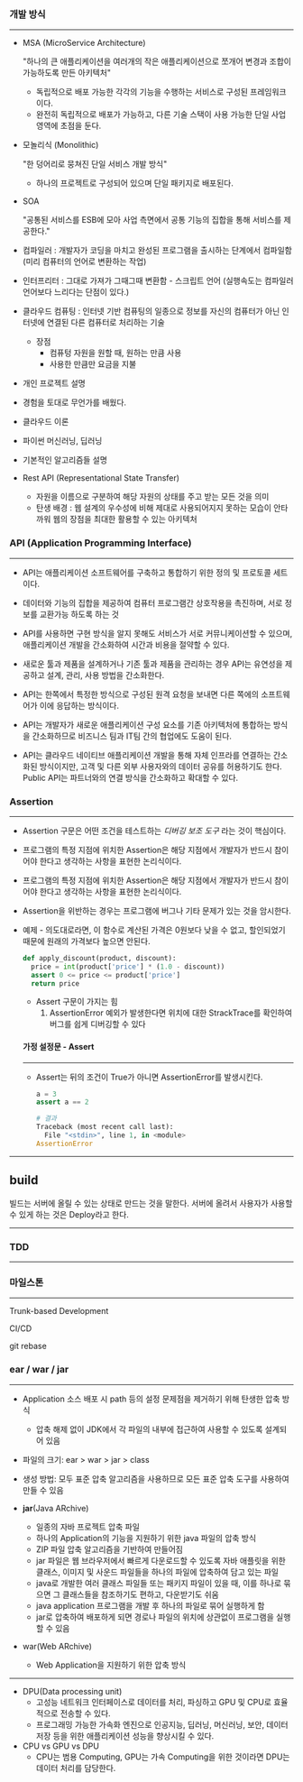 ### 개발 방식 

---

- MSA (MicroService Architecture)

  "하나의 큰 애플리케이션을 여러개의 작은 애플리케이션으로 쪼개어 변경과 조합이 가능하도록 만든 아키텍처"

  - 독립적으로 배포 가능한 각각의 기능을 수행하는 서비스로 구성된 프레임워크이다.
  - 완전히 독립적으로 배포가 가능하고, 다른 기술 스택이 사용 가능한 단일 사업 영역에 초점을 둔다.

- 모놀리식 (Monolithic)

  "한 덩어리로 뭉쳐진 단일 서비스 개발 방식"

  - 하나의 프로젝트로 구성되어 있으며 단일 패키지로 배포된다.

- SOA

  "공통된 서비스를 ESB에 모아 사업 측면에서 공통 기능의 집합을 통해 서비스를 제공한다."

- 컴파일러 : 개발자가 코딩을 마치고 완성된 프로그램을 출시하는 단계에서 컴파일함(미리 컴퓨터의 언어로 변환하는 작업)

- 인터프리터 : 그대로 가져가 그때그때 변환함 - 스크립트 언어 (실행속도는 컴파일러 언어보다 느리다는 단점이 있다.)

- 클라우드 컴퓨팅 : 인터넷 기반 컴퓨팅의 일종으로 정보를 자신의 컴퓨터가 아닌 인터넷에 연결된 다른 컴퓨터로 처리하는 기술
  - 장점 
    - 컴퓨텅 자원을 원할 때, 원하는 만큼 사용
    - 사용한 만큼만 요금을 지불

- 개인 프로젝트 설명

- 경험을 토대로 무언가를 배웠다.

- 클라우드 이론

- 파이썬 머신러닝, 딥러닝

- 기본적인 알고리즘들 설명

- Rest API (Representational State Transfer)

  - 자원을 이름으로 구분하여 해당 자원의 상태를 주고 받는 모든 것을 의미
  - 탄생 배경 : 웹 설계의 우수성에 비해 제대로 사용되어지지 못하는 모습이 안타까워 웹의 장점을 최대한 활용할 수 있는 아키텍처 

### API (Application Programming Interface)

---

- API는 애플리케이션 소프트웨어를 구축하고 통합하기 위한 정의 및 프로토콜 세트이다.
- 데이터와 기능의 집합을 제공하여 컴퓨터 프로그램간 상호작용을 촉진하며, 서로 정보를 교환가능 하도록 하는 것
- API를 사용하면 구현 방식을 알지 못해도 서비스가 서로 커뮤니케이션할 수 있으며, 애플리케이션 개발을 간소화하여 시간과 비용을 절약할 수 있다.
- 새로운 툴과 제품을 설계하거나 기존 툴과 제품을 관리하는 경우 API는 유연성을 제공하고 설계, 관리, 사용 방법을 간소화한다.
- API는 한쪽에서 특정한 방식으로 구성된 원격 요청을 보내면 다른 쪽에의 소프트웨어가 이에 응답하는 방식이다.
- API는 개발자가 새로운 애플리케이션 구성 요소를 기존 아키텍처에 통합하는 방식을 간소화하므로 비즈니스 팀과 IT팀 간의 협업에도 도움이 된다.

- API는 클라우드 네이티브 애플리케이션 개발을 통해 자체 인프라를 연결하는 간소화된 방식이지만, 고객 및 다른 외부 사용자와의 데이터 공유를 허용하기도 한다. Public API는 파트너와의 연결 방식을 간소화하고 확대할 수 있다.



### Assertion

---

-   Assertion 구문은 어떤 조건을 테스트하는 *디버깅 보조 도구* 라는 것이 핵심이다.

-   프로그램의 특정 지점에 위치한 Assertion은 해당 지점에서 개발자가 반드시 참이어야 한다고 생각하는 사항을 표현한 논리식이다.

-   프로그램의 특정 지점에 위치한 Assertion은 해당 지점에서 개발자가 반드시 참이어야 한다고 생각하는 사항을 표현한 논리식이다.

-   Assertion을 위반하는 경우는 프로그램에 버그나 기타 문제가 있는 것을 암시한다.

-   예제 -  의도대로라면, 이 함수로 계산된 가격은 0원보다 낮을 수 없고, 할인되었기 때문에 원래의 가격보다 높으면 안된다.

    ```python
    def apply_discount(product, discount):
      price = int(product['price'] * (1.0 - discount))
      assert 0 <= price <= product['price']
      return price
    ```

    -   Assert 구문이 가지는 힘
        1.   AssertionError 예외가 발생한다면 위치에 대한 StrackTrace를 확인하여 버그를 쉽게 디버깅할 수 있다
    
    
    #### 가정 설정문 - Assert
    
    ---
    
    -   Assert는 뒤의 조건이 True가 아니면 AssertionError를 발생시킨다.
    
        ```python
        a = 3
        assert a == 2
        
        # 결과
        Traceback (most recent call last):
          File "<stdin>", line 1, in <module>
        AssertionError
        ```
    

---

## build

빌드는 서버에 올릴 수 있는 상태로 만드는 것을 말한다. 서버에 올려서 사용자가 사용할 수 있게 하는 것은 Deploy라고 한다.

---

### TDD 

---

### 마일스톤

---

Trunk-based Development

CI/CD

git rebase

### ear / war / jar

---

- Application 소스 배포 시 path 등의 설정 문제점을 제거하기 위해 탄생한 압축 방식
    - 압축 해제 없이 JDK에서 각 파일의 내부에 접근하여 사용할 수 있도록 설계되어 있음
- 파일의 크기: ear > war > jar > class
- 생성 방법: 모두 표준 압축 알고리즘을 사용하므로 모든 표준 압축 도구를 사용하여 만들 수 있음

- **jar**(Java ARchive)
    - 일종의 자바 프로젝트 압축 파일
    - 하나의 Application의 기능을 지원하기 위한 java 파일의 압축 방식
    - ZIP 파일 압축 알고리즘을 기반하여 만들어짐
    - jar 파일은 웹 브라우저에서 빠르게 다운로드할 수 있도록 자바 애플릿을 위한 클래스, 이미지 및 사운드 파일들을 하나의 파일에 압축하여 담고 있는 파일
    - java로 개발한 여러 클래스 파일들 또는 패키지 파일이 있을 때, 이를 하나로 묶으면 그 클래스들을 참조하기도 편하고, 다운받기도 쉬움
    - java application 프로그램을 개발 후 하나의 파일로 묶어 실행하게 함
    - jar로 압축하여 배포하게 되면 경로나 파일의 위치에 상관없이 프로그램을 실행할 수 있음

- war(Web ARchive)
    - Web Application을 지원하기 위한 압축 방식

---

- DPU(Data processing unit)
    - 고성능 네트워크 인터페이스로 데이터를 처리, 파싱하고 GPU 및 CPU로 효율적으로 전송할 수 있다.
    - 프로그래밍 가능한 가속화 엔진으로 인공지능, 딥러닝, 머신러닝, 보안, 데이터 저장 등을 위한 애플리케이션 성능을 향상시킬 수 있다.
- CPU vs GPU vs DPU
    - CPU는 범용 Computing, GPU는 가속 Computing을 위한 것이라면 DPU는 데이터 처리를 담당한다.
